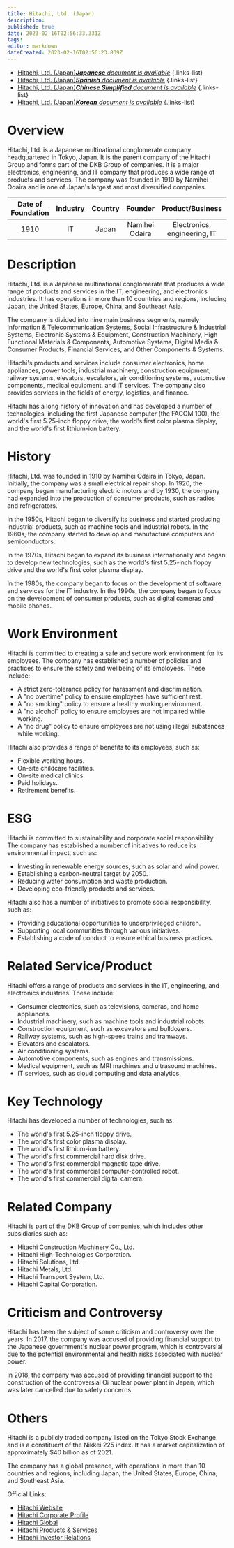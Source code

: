 ```yaml
---
title: Hitachi, Ltd. (Japan)
description: 
published: true
date: 2023-02-16T02:56:33.331Z
tags: 
editor: markdown
dateCreated: 2023-02-16T02:56:23.839Z
---
```


- [Hitachi, Ltd. (Japan)***Japanese** document is available*](/ja/Knowledge-base/Dictionary/Company/hitachi-ltd-japan)
{.links-list}
- [Hitachi, Ltd. (Japan)***Spanish** document is available*](/es/Knowledge-base/Dictionary/Company/hitachi-ltd-japan)
{.links-list}
- [Hitachi, Ltd. (Japan)***Chinese Simplified** document is available*](/zh/Knowledge-base/Dictionary/Company/hitachi-ltd-japan)
{.links-list}
- [Hitachi, Ltd. (Japan)***Korean** document is available*](/ko/Knowledge-base/Dictionary/Company/hitachi-ltd-japan)
{.links-list}


# Overview

Hitachi, Ltd. is a Japanese multinational conglomerate company headquartered in Tokyo, Japan. It is the parent company of the Hitachi Group and forms part of the DKB Group of companies. It is a major electronics, engineering, and IT company that produces a wide range of products and services. The company was founded in 1910 by Namihei Odaira and is one of Japan's largest and most diversified companies.

| Date of Foundation | Industry | Country | Founder | Product/Business | Number of Employees | Location of Headquarters | Company Website |
| :----------------: | :-----: | :----: | :----: | :--------------: | :----------------: | :--------------------: | :--------------: |
|      1910          |  IT     |  Japan | Namihei Odaira | Electronics, engineering, IT |   381,000 (2020)    |       Tokyo, Japan      |  [Hitachi](https://www.hitachi.com/) |

# Description

Hitachi, Ltd. is a Japanese multinational conglomerate that produces a wide range of products and services in the IT, engineering, and electronics industries. It has operations in more than 10 countries and regions, including Japan, the United States, Europe, China, and Southeast Asia.

The company is divided into nine main business segments, namely Information & Telecommunication Systems, Social Infrastructure & Industrial Systems, Electronic Systems & Equipment, Construction Machinery, High Functional Materials & Components, Automotive Systems, Digital Media & Consumer Products, Financial Services, and Other Components & Systems.

Hitachi's products and services include consumer electronics, home appliances, power tools, industrial machinery, construction equipment, railway systems, elevators, escalators, air conditioning systems, automotive components, medical equipment, and IT services. The company also provides services in the fields of energy, logistics, and finance.

Hitachi has a long history of innovation and has developed a number of technologies, including the first Japanese computer (the FACOM 100), the world's first 5.25-inch floppy drive, the world's first color plasma display, and the world's first lithium-ion battery.

# History

Hitachi, Ltd. was founded in 1910 by Namihei Odaira in Tokyo, Japan. Initially, the company was a small electrical repair shop. In 1920, the company began manufacturing electric motors and by 1930, the company had expanded into the production of consumer products, such as radios and refrigerators.

In the 1950s, Hitachi began to diversify its business and started producing industrial products, such as machine tools and industrial robots. In the 1960s, the company started to develop and manufacture computers and semiconductors.

In the 1970s, Hitachi began to expand its business internationally and began to develop new technologies, such as the world's first 5.25-inch floppy drive and the world's first color plasma display.

In the 1980s, the company began to focus on the development of software and services for the IT industry. In the 1990s, the company began to focus on the development of consumer products, such as digital cameras and mobile phones.

# Work Environment

Hitachi is committed to creating a safe and secure work environment for its employees. The company has established a number of policies and practices to ensure the safety and wellbeing of its employees. These include: 

- A strict zero-tolerance policy for harassment and discrimination.
- A "no overtime" policy to ensure employees have sufficient rest.
- A "no smoking" policy to ensure a healthy working environment.
- A "no alcohol" policy to ensure employees are not impaired while working.
- A "no drug" policy to ensure employees are not using illegal substances while working.

Hitachi also provides a range of benefits to its employees, such as: 

- Flexible working hours.
- On-site childcare facilities.
- On-site medical clinics.
- Paid holidays.
- Retirement benefits.

# ESG

Hitachi is committed to sustainability and corporate social responsibility. The company has established a number of initiatives to reduce its environmental impact, such as: 

- Investing in renewable energy sources, such as solar and wind power.
- Establishing a carbon-neutral target by 2050.
- Reducing water consumption and waste production.
- Developing eco-friendly products and services.

Hitachi also has a number of initiatives to promote social responsibility, such as:

- Providing educational opportunities to underprivileged children.
- Supporting local communities through various initiatives.
- Establishing a code of conduct to ensure ethical business practices.

# Related Service/Product

Hitachi offers a range of products and services in the IT, engineering, and electronics industries. These include: 

- Consumer electronics, such as televisions, cameras, and home appliances.
- Industrial machinery, such as machine tools and industrial robots.
- Construction equipment, such as excavators and bulldozers.
- Railway systems, such as high-speed trains and tramways.
- Elevators and escalators.
- Air conditioning systems.
- Automotive components, such as engines and transmissions.
- Medical equipment, such as MRI machines and ultrasound machines.
- IT services, such as cloud computing and data analytics.

# Key Technology

Hitachi has developed a number of technologies, such as: 

- The world's first 5.25-inch floppy drive.
- The world's first color plasma display.
- The world's first lithium-ion battery.
- The world's first commercial hard disk drive.
- The world's first commercial magnetic tape drive.
- The world's first commercial computer-controlled robot.
- The world's first commercial digital camera.

# Related Company

Hitachi is part of the DKB Group of companies, which includes other subsidiaries such as: 

- Hitachi Construction Machinery Co., Ltd.
- Hitachi High-Technologies Corporation.
- Hitachi Solutions, Ltd.
- Hitachi Metals, Ltd.
- Hitachi Transport System, Ltd.
- Hitachi Capital Corporation.

# Criticism and Controversy

Hitachi has been the subject of some criticism and controversy over the years. In 2017, the company was accused of providing financial support to the Japanese government's nuclear power program, which is controversial due to the potential environmental and health risks associated with nuclear power.

In 2018, the company was accused of providing financial support to the construction of the controversial Oi nuclear power plant in Japan, which was later cancelled due to safety concerns.

# Others

Hitachi is a publicly traded company listed on the Tokyo Stock Exchange and is a constituent of the Nikkei 225 index. It has a market capitalization of approximately $40 billion as of 2021.

The company has a global presence, with operations in more than 10 countries and regions, including Japan, the United States, Europe, China, and Southeast Asia.

Official Links: 
- [Hitachi Website](https://www.hitachi.com/)
- [Hitachi Corporate Profile](https://www.hitachi.com/corporate/profile/)
- [Hitachi Global](https://www.hitachi.com/global/)
- [Hitachi Products & Services](https://www.hitachi.com/products/)
- [Hitachi Investor Relations](https://www.hitachi.com/ir/)
